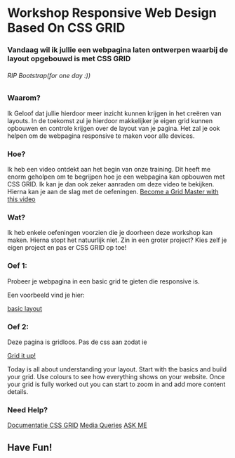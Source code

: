 # Workshop Responsive Web Design Based On CSS GRID

### Vandaag wil ik jullie een webpagina laten ontwerpen waarbij de layout opgebouwd is met CSS GRID
###### RIP Bootstrap(for one day :))
                           
### Waarom?
Ik Geloof dat jullie hierdoor meer inzicht kunnen krijgen in het creëren van layouts. In de toekomst zul je hierdoor makkelijker je eigen grid kunnen opbouwen en controle krijgen over de layout van je pagina. Het zal je ook helpen om de webpagina responsive te maken voor alle devices. 

### Hoe?
Ik heb een video ontdekt aan het begin van onze training. Dit heeft me enorm geholpen om te begrijpen hoe je een webpagina kan opbouwen met CSS GRID. Ik kan je dan ook zeker aanraden om deze video te bekijken. Hierna kan je aan de slag met de oefeningen. [Become a Grid Master with this video](https://www.youtube.com/watch?v=t6CBKf8K_Ac&t=3119s)


### Wat?
Ik heb enkele oefeningen voorzien die je doorheen deze workshop kan maken. Hierna stopt het natuurlijk niet. Zin in een groter project? Kies zelf je eigen project en pas er CSS GRID op toe!


### Oef 1:
Probeer je webpagina in een basic grid te gieten die responsive is. 

Een voorbeeld vind je hier:

 [basic layout](https://hanshetzheim.github.io/Workshop/)
 
### Oef 2:
Deze pagina is gridloos. Pas de css aan zodat ie
 
 [Grid it up!](https://www.google.com)
 

Today is all about understanding your layout. Start with the basics and build your grid. Use colours to see how everything shows on your website. Once your grid is fully worked out you can start to zoom in and add more content details. 


### Need Help? 

[Documentatie CSS GRID](https://css-tricks.com/snippets/css/complete-guide-grid/)
[Media Queries](https://www.w3schools.com/csS/css3_mediaqueries_ex.asp )
[ASK ME](https://google.com)


## Have Fun!
